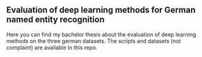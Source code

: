 ## Evaluation of deep learning methods for German named entity recognition

Here you can find my bachelor thesis about the evaluation of deep learning methods on the three german datasets. The scripts and datasets (not complaint) are available in this repo. 



